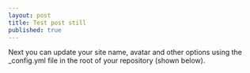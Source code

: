 ```yaml
---
layout: post
title: Test post still
published: true
---
```


Next you can update your site name, avatar and other options using the _config.yml file in the root of your repository (shown below).
